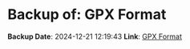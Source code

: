 # Backup of: GPX Format

**Backup Date**: 2024-12-21 12:19:43
**Link**: [GPX Format](https://przemienniki.net/export/przemienniki.gpx)
